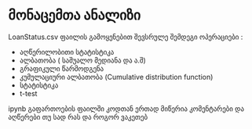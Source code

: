 # მონაცემთა ანალიზი
 LoanStatus.csv ფაილის გამოყენებით შევსრულე შემდეგი ოპერაციები :
- აღწერილობითი სტატისტიკა
- ალბათობა ( საშუალო მედიანა და ა.შ)
- გრაფიკული წარმოდგენა
- კუმულაციური ალბათობა (Cumulative distribution function)
- სტატისტიკა
- t-test

ipynb გაფართოების ფაილში კოდთან ერთად მიწერია კომენტარები და აღწერები თუ სად რას და როგორ ვაკეთებ 
